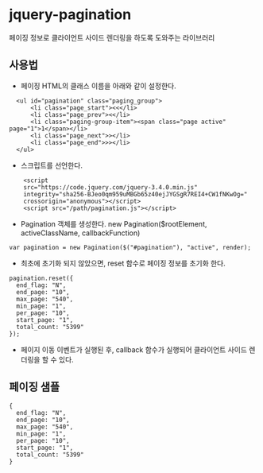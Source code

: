 # jquery-pagination
페이징 정보로 클라이언트 사이드 렌더링을 하도록 도와주는 라이브러리

## 사용법
- 페이징 HTML의 클래스 이름을 아래와 같이 설정한다.
```
  <ul id="pagination" class="paging_group">
      <li class="page_start"><<</li>
      <li class="page_prev"><</li>
      <li class="paging-group-item"><span class="page active" page="1">1</span></li>
      <li class="page_next">></li>
      <li class="page_end">>></li>
  </ul>
```
- 스크립트를 선언한다.
```
    <script
    src="https://code.jquery.com/jquery-3.4.0.min.js"
    integrity="sha256-BJeo0qm959uMBGb65z40ejJYGSgR7REI4+CW1fNKwOg="
    crossorigin="anonymous"></script>
    <script src="/path/pagination.js"></script>
```
- Pagination 객체를 생성한다. new Pagination($rootElement, activeClassName, callbackFunction)
```
var pagination = new Pagination($("#pagination"), "active", render);
```
- 최초에 초기화 되지 않았으면, reset 함수로 페이징 정보를 초기화 한다.
```
pagination.reset({
  end_flag: "N",
  end_page: "10",
  max_page: "540",
  min_page: "1",
  per_page: "10",
  start_page: "1",
  total_count: "5399"
});
```
- 페이지 이동 이벤트가 실행된 후, callback 함수가 실행되어 클라이언트 사이드 렌더링을 할 수 있다.


## 페이징 샘플
```
{
  end_flag: "N",
  end_page: "10",
  max_page: "540",
  min_page: "1",
  per_page: "10",
  start_page: "1",
  total_count: "5399"
}
```
